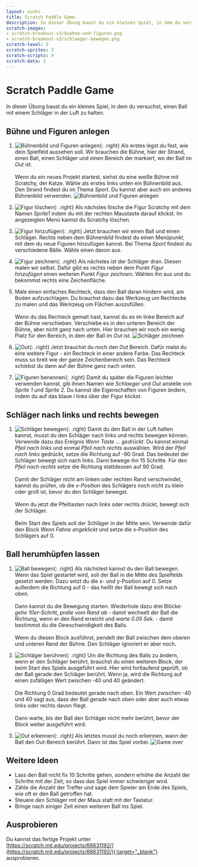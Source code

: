 ```yaml
---
layout: sushi
title: Scratch Paddle Game
description: In dieser Übung baust du ein kleines Spiel, in dem du versuchst, einen Ball mit einem Schläger in der Luft zu halten.
scratch-images:
- scratch-breakout-v3/buehne-und-figuren.png
- scratch-breakout-v3/schlaeger-bewegen.png
scratch-level: 2
scratch-sprites: 3
scratch-scripts: 9
scratch-data: 2
---
```


# Scratch Paddle Game

In dieser Übung baust du ein kleines Spiel, in dem du versuchst, einen Ball mit einem Schläger in der Luft zu halten.

## Bühne und Figuren anlegen

1. ![Bühnenbild und Figuren anlegen](scratch-paddle-game/buehne-und-figuren.png){: .right}
Als erstes legst du fest, wie dein Spielfeld aussehen soll. Wir brauchen die Bühne, hier der Strand, einen Ball, einen Schläger und einen Bereich der markiert, wo der Ball im *Out* ist.<br/><br/>
Wenn du ein neues Projekt startest, siehst du eine weiße Bühne mit Scratchy, der Katze. 
Wähle als erstes links unten ein Bühnenbild aus. Den Strand findest du im Thema *Sport*. Du kannst aber auch ein anderes Bühnenbild verwenden.
![Bühnenbild und Figuren anlegen](scratch-paddle-game/buehnenbild-auswaehlen.png)

2. ![Figur löschen](scratch-paddle-game/figur-loeschen.png){: .right}
Als nächstes lösche die Figur Scratchy mit dem Namen *Sprite1* indem du mit der rechten Maustaste darauf klickst. 
Im angezeigten Menü kannst du Scratchy löschen.

3. ![Figur hinzufügen](scratch-paddle-game/figur-hinzufuegen.png){: .right}
Jetzt brauchen wir einen Ball und einen Schläger. Rechts neben dem Bühnenbild findest du einen Menüpunkt, mit dem 
du neue Figuren hinzufügen kannst. Bei Thema *Sport* findest du verschiedene Bälle. Wähle einen davon aus.

4. ![Figur zeichnen](scratch-paddle-game/figur-zeichnen.png){: .right}
Als nächstes ist der Schläger dran. Diesen malen wir selbst. Dafür gibt es rechts neben dem Punkt *Figur hinzufügen* 
einen weiteren Punkt *Figur zeichnen*. Wählen ihn aus und du bekommst rechts eine Zeichenfläche.

5. Male einen einfaches Rechteck, dass
 den Ball daran hindern wird, am Boden aufzuschlagen. Du brauchst dazu 
das Werkzeug um Rechtecke zu malen und das Werkzeug um Flächen auszufüllen.<br/><br/>
Wenn du das Rechteck gemalt hast, kannst du es im linke Bereich auf der Bühne verschieben. Verschiebe es in den unteren Bereich 
der Bühne, aber nicht ganz nach unten. Hier brauchen wir noch ein wenig Platz für den Bereich, in dem der Ball im *Out* ist.
![Schläger zeichnen](scratch-paddle-game/paddle-malen.png)

6. ![Out](scratch-paddle-game/out.png){: .right}
Jetzt brauchst du noch den *Out* Bereich. Dafür malst du eine weitere Figur - ein Rechteck in einer andere Farbe. 
Das Rechteck muss so breit wie der ganze Zeichenbereich sein. Das Rechteck schiebst du dann auf der Bühne ganz nach unten.

7. ![Figuren benennen](scratch-paddle-game/figuren-benennen.png){: .right}
Damit du später die Figuren leichter verwenden kannst, gib ihnen Namen wie *Schlaeger* und *Out* anstelle von *Sprite 1* und *Sprite 2*. 
Du kannst die Eigenschaften von Figuren ändern, indem du auf das blaue *i* links über der Figur klickst.

## Schläger nach links und rechts bewegen

1. ![Schläger bewegen](scratch-paddle-game/schlaeger-bewegen.png){: .right}
Damit du den Ball in der Luft halten kannst, musst du den Schläger nach links und rechts bewegen können. 
Verwende dazu das Ereignis *Wenn Taste ... gedrückt*. Du kannst einmal *Pfeil nach links* und einmal *Pfeil nach rechts* auswählen. 
Wird der *Pfeil nach links* gedrückt, setze die Richtung auf -90 Grad. Das bedeutet der Schläger bewegt sich nach links. Dann bewege ihn 15 Schritte. 
Für den *Pfeil nach rechts* setze die Richtung stattdessen auf 90 Grad.<br/><br/>
Damit der Schläger nicht am linken oder rechten Rand verschwindet, kannst du prüfen, ob die *x-Position* des Schlägers 
noch nicht zu klein oder groß ist, bevor du den Schläger bewegst.<br/><br/>
Wenn du jetzt die Pfeiltasten nach links oder rechts drückt, bewegt sich der Schläger.<br/><br/>
Beim Start des Spiels soll der Schläger in der Mitte sein. Verwende dafür den Block *Wenn Fahne angeklickt* und setze 
die x-Position des Schlägers auf 0.

## Ball herumhüpfen lassen

1. ![Ball bewegen](scratch-paddle-game/ball-bewegen.png){: .right}
Als nächstest kannst du den Ball bewegen. Wenn das Spiel gestartet wird, soll der Ball in die Mitte des Spielfelds gesetzt werden. Dazu 
setzt du die x- und y-Position auf 0. Setze außerdem die Richtung auf 0 - das heißt der Ball bewegt sich nach oben.<br/><br/>
Dann kannst du die Bewegung starten. Wiederhole dazu drei Blöcke: *gehe 10er-Schritt*, *pralle vom Rand ab* - damit wechselt 
der Ball die Richtung, wenn er den Rand erreicht und *warte 0.05 Sek.* - damit bestimmst du die Gewschwindigkeit des Balls.<br/><br/>
Wenn du diesen Block ausführst, pendelt der Ball zwischen dem oberen und unteren Rand der Bühne. Den Schläger ignoriert er aber noch.

2. ![Schläger berühren](scratch-paddle-game/schlaeger-beruehren.png){: .right}
Um die Richtung des Balls zu ändern, wenn er den Schläger berührt, brauchst du einen weiteren Block, der beim Start des Spiels ausgeführt wird. 
Hier wird fortlaufend geprüft, ob der Ball gerade den Schläger berührt. Wenn ja, wird die Richtung auf einen zufälligen Wert zwischen -40 und 40 geändert.<br/><br/>
Die Richtung 0 Grad bedeutet gerade nach oben. Ein Wert zwischen -40 und 40 sagt aus, dass der Ball gerade nach oben oder aber auch etwas links oder rechts davon fliegt.<br/><br/>
Dann warte, bis der Ball den Schläger nicht mehr berührt, bevor der Block weiter ausgeführt wird.

3. ![Out erkennen](scratch-paddle-game/out-erkennen.png){: .right}
Als letztes musst du noch erkennen, wann der Ball den Out-Bereich berührt. Dann ist das Spiel vorbei.
![Game over](scratch-paddle-game/game-over.png)

## Weitere Ideen

* Lass den Ball nicht fix 10 Schritte gehen, sondern erhöhe die Anzahl der Schritte mit der Zeit, so dass 
das Spiel immer schwieriger wird.
* Zähle die Anzahl der Treffer und sage dem Spieler am Ende des Spiels, wie oft er den Ball getroffen hat.
* Steuere den Schläger mit der Maus statt mit der Tastatur.
* Bringe nach einiger Zeit einen weiteren Ball ins Spiel.

## Ausprobieren

Du kannst das fertige Projekt unter [https://scratch.mit.edu/projects/68631192/](https://scratch.mit.edu/projects/68631192/){:target="_blank"} ausprobieren.